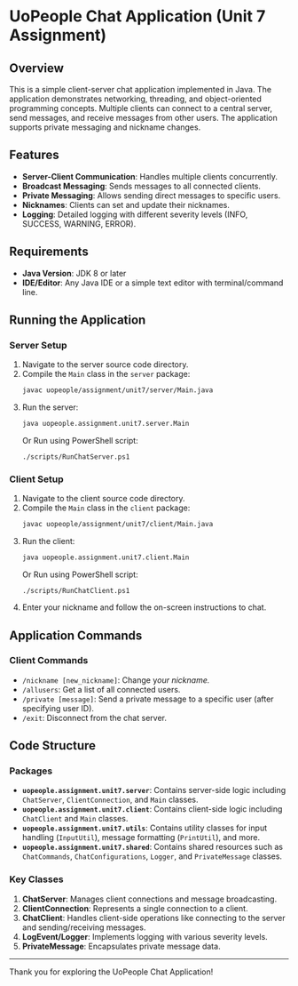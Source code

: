 # UoPeople Chat Application (Unit 7 Assignment)

## Overview

This is a simple client-server chat application implemented in Java. The application demonstrates networking, threading, and object-oriented programming concepts. Multiple clients can connect to a central server, send messages, and receive messages from other users. The application supports private messaging and nickname changes.

## Features

- **Server-Client Communication**: Handles multiple clients concurrently.
- **Broadcast Messaging**: Sends messages to all connected clients.
- **Private Messaging**: Allows sending direct messages to specific users.
- **Nicknames**: Clients can set and update their nicknames.
- **Logging**: Detailed logging with different severity levels (INFO, SUCCESS, WARNING, ERROR).

## Requirements

- **Java Version**: JDK 8 or later
- **IDE/Editor**: Any Java IDE or a simple text editor with terminal/command line.

## Running the Application

### Server Setup

1. Navigate to the server source code directory.
2. Compile the `Main` class in the `server` package:
   ```sh
   javac uopeople/assignment/unit7/server/Main.java
   ```
3. Run the server:
   ```sh
   java uopeople.assignment.unit7.server.Main
   ```
   Or Run using PowerShell script: 
   ```
   ./scripts/RunChatServer.ps1
   ```


### Client Setup

1. Navigate to the client source code directory.
2. Compile the `Main` class in the `client` package:
   ```sh
   javac uopeople/assignment/unit7/client/Main.java
   ```
3. Run the client:
   ```sh
   java uopeople.assignment.unit7.client.Main
   ```
   Or Run using PowerShell script: 
   ```
   ./scripts/RunChatClient.ps1
   ```
4. Enter your nickname and follow the on-screen instructions to chat.

## Application Commands

### Client Commands

- `/nickname [new_nickname]`: Change y*our nickname.*
- `/allusers`: Get a list of all connected users.
- `/private [message]`: Send a private message to a specific user (after specifying user ID).
- `/exit`: Disconnect from the chat server.

## Code Structure

### Packages

- **`uopeople.assignment.unit7.server`**: Contains server-side logic including `ChatServer`, `ClientConnection`, and `Main` classes.
- **`uopeople.assignment.unit7.client`**: Contains client-side logic including `ChatClient` and `Main` classes.
- **`uopeople.assignment.unit7.utils`**: Contains utility classes for input handling (`InputUtil`), message formatting (`PrintUtil`), and more.
- **`uopeople.assignment.unit7.shared`**: Contains shared resources such as `ChatCommands`, `ChatConfigurations`, `Logger`, and `PrivateMessage` classes.

### Key Classes

1. **ChatServer**: Manages client connections and message broadcasting.
2. **ClientConnection**: Represents a single connection to a client.
3. **ChatClient**: Handles client-side operations like connecting to the server and sending/receiving messages.
4. **LogEvent/Logger**: Implements logging with various severity levels.
5. **PrivateMessage**: Encapsulates private message data.
 
 
---

Thank you for exploring the UoPeople Chat Application!


